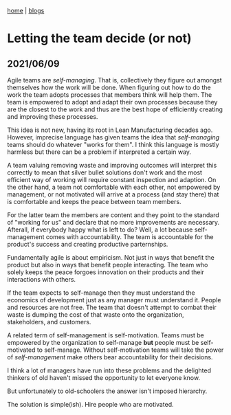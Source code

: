 [home](.../index) | [blogs](../blogs)

# Letting the team decide (or not)
## 2021/06/09

Agile teams are _self-managing_. That is, collectively they figure out amongst themselves how the work will be done. When figuring out how to do the work the team adopts processes that members think will help them. The team is empowered to adopt and adapt their own processes because they are the closest to the work and thus are the best hope of efficiently creating and improving these processes.

This idea is not new, having its root in Lean Manufacturing decades ago. However, imprecise language has given teams the idea that _self-managing_ teams should do whatever "works for them". I think this language is mostly harmless but there can be a problem if interpreted a certain way.

A team valuing removing waste and improving outcomes will interpret this correctly to mean that silver bullet solutions don't work and the most efficient way of working will require constant inspection and adaption. On the other hand, a team not comfortable with each other, not empowered by management, or not motivated will arrive at a process (and stay there) that is comfortable and keeps the peace between team members.

For the latter team the members are content and they point to the standard of "working for us" and declare that no more improvements are necessary. Afterall, if everybody happy what is left to do? Well, a lot because self-management comes with accountability. The team is accountable for the product's success and creating productive parternships.

Fundamentally agile is about empiricism. Not just in ways that benefit the product but also in ways that benefit people interacting. The team who solely keeps the peace forgoes innovation on their products and their interactions with others. 

If the team expects to self-manage then they must understand the economics of development just as any manager must understand it. People and resources are not free. The team that doesn't attempt to combat their waste is dumping the cost of that waste onto the organization, stakeholders, and customers.

A related term of self-management is self-motivation. Teams must be empowered by the organization to self-manage **but** people must be self-motivated to self-manage. Without self-motivation teams will take the power of _self-management_ make others bear accountability for their decisions.

I think a lot of managers have run into these problems and the delighted thinkers of old haven't missed the opportunity to let everyone know.

But unfortunately to old-schoolers the answer isn't imposed hierarchy. 

The solution is simple(ish). Hire people who are motivated.

